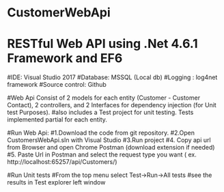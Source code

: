 # CustomerWebApi
# RESTful Web API using .Net 4.6.1 Framework and EF6


#IDE: Visual Studio 2017
#Database: MSSQL (Local db)
#Logging : log4net framework
#Source control: Github

#Web Api Consist of 2 models for each entity (Customer - Customer Contact), 2 controllers, and 2 Interfaces for dependency injection (for Unit test Purposes).
#also includes a Test project for unit testing. Tests implemented partial for each entity.

#Run Web Api: 
#1.Download the code from git repository. 
#2.Open CustomersWebApi.sln with Visual Studio
#3.Run project
#4. Copy api url from Browser and open Chrome Postman (download extension if needed)
#5. Paste Url in Postman and select the request type you want ( ex. http://localhost:65257/api/Customers/)


#Run Unit tests
#From the top menu select Test->Run->All tests
#see the results in Test explorer left window



